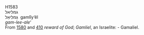 <body>
  <p>H1583<br>  גּמליאל  <br> גַּמלִיאֵל  ‎  gamlı̂y‘êl  <br><i>gam-lee-ale‘ </i><br>From <a href="h1580.htm">1580</a> and <a href="h0410.htm">410</a>  <i>reward</i> <i>of</i> <i>God</i>; <i>Gamliel</i>, an Israelite: - Gamaliel.<br></p>
 </body>